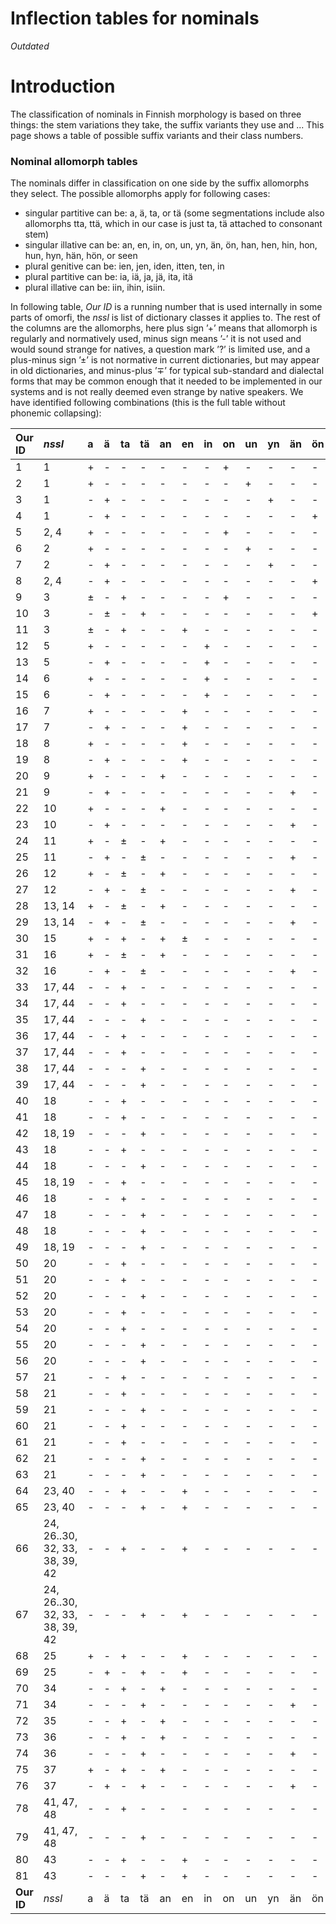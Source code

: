 # Inflection tables for nominals

*Outdated*

# Introduction #

The classification of nominals in Finnish morphology is based on three things:
the stem variations they take, the suffix variants they use and ... This page
shows a table of possible suffix variants and their class numbers.

### Nominal allomorph tables ###

The nominals differ in classification on one side by the suffix allomorphs they
select. The possible allomorphs apply for following cases:

* singular partitive can be: a, ä, ta, or tä (some segmentations include also
  allomorphs tta, ttä, which in our case is just ta, tä attached to consonant
stem)
* singular illative can be: an, en, in, on, un, yn, än, ön, han, hen, hin, hon,
  hun, hyn, hän, hön, or seen
* plural genitive can be: ien, jen, iden, itten, ten, in
* plural partitive can be: ia, iä, ja, jä, ita, itä
* plural illative can be: iin, ihin, isiin.

In following table, _Our ID_ is a running number that is used internally in some
parts of omorfi, the _nssl_ is list of dictionary classes it applies to. The
rest of the columns are the allomorphs, here plus sign ’+’ means that allomorph
is regularly and normatively used, minus sign means ’-’ it is not used and would
sound strange for natives, a question mark ’?’ is limited use, and a plus-minus
sign ’±’ is not normative in current dictionaries, but may appear in old
dictionaries, and minus-plus ’∓’ for typical sub-standard and dialectal forms
that may be common enough that it needed to be implemented in our systems and is
not really deemed even strange by native speakers. We have identified following
combinations (this is the full table without phonemic collapsing):

| **Our ID** | _nssl_ | a | ä | ta | tä | an | en | in | on | un | yn | än | ön | han | hen | hin | hon | hun | hyn | hän | hön | seen | ien | jen | iden | itten | ten | in | ia | iä | ja | jä | ita | itä | iin | ihin | isiin |
|:-----------|:-------|:--|:---|:---|:----|:---|:---|:---|:---|:---|:---|:----|:----|:----|:----|:----|:----|:----|:----|:-----|:-----|:-----|:----|:----|:-----|:------|:----|:---|:---|:----|:---|:----|:----|:-----|:----|:-----|:------|
| 1      | 1      | + | - | -  | -  | -  | -  | -  | +  | -  | -  | -  | -  | -   | -   | -   | ∓   | -   | -   | -   | -   | -    | -   | +   | -    | -     | -   | ±  | -  | -  | +  | -  | -   | -   | -   | +    | -     |
| 2      | 1      | + | - | -  | -  | -  | -  | -  | -  | +  | -  | -  | -  | -   | -   | -   | -   | ∓   | -   | -   | -   | -    | -   | +   | -    | -     | -   | ±  | -  | -  | +  | -  | -   | -   | -   | +    | -     |
| 3      | 1      | - | + | -  | -  | -  | -  | -  | -  | -  | +  | -  | -  | -   | -   | -   | -   | -   | ∓   | -   | -   | -    | -   | +   | -    | -     | -   | ±  | -  | -  | -  | +  | -   | -   | -   | +    | -     |
| 4      | 1      | - | + | -  | -  | -  | -  | -  | -  | -  | -  | -  | +  | -   | -   | -   | -   | -   | -   | -   | ∓   | -    | -   | +   | -    | -     | -   | ±  | -  | -  | -  | +  | -   | -   | -   | +    | -     |
| 5      | 2, 4   | + | - | -  | -  | -  | -  | -  | +  | -  | -  | -  | -  | -   | -   | -   | ∓   | -   | -   | -   | -   | -    | -   | +   | +    | +     | -   | ±  | -  | -  | +  | -  | +   | -   | -   | +    | -     |
| 6      | 2      | + | - | -  | -  | -  | -  | -  | -  | +  | -  | -  | -  | -   | -   | -   | -   | ∓   | -   | -   | -   | -    | -   | +   | +    | +     | -   | ±  | -  | -  | +  | -  | +   | -   | -   | +    | -     |
| 7      | 2      | - | + | -  | -  | -  | -  | -  | -  | -  | +  | -  | -  | -   | -   | -   | -   | -   | ∓   | -   | -   | -    | -   | +   | +    | +     | -   | ±  | -  | -  | -  | +  | -   | +   | -   | +    | -     |
| 8      | 2, 4   | - | + | -  | -  | -  | -  | -  | -  | -  | -  | -  | +  | -   | -   | -   | -   | -   | -   | -   | ∓   | -    | -   | +   | +    | +     | -   | ±  | -  | -  | -  | -  | -   | +   | -   | +    | -     |
| 9      | 3      | ± | - | +  | -  | -  | -  | -  | +  | -  | -  | -  | -  | -   | -   | -   | ∓   | -   | -   | -   | -   | -    | -   | ∓   | +    | +     | -   | ±  | -  | -  | ∓  | -  | +   | -   | -   | +    | -     |
| 10      | 3      | - | ± | -  | +  | -  | -  | -  | -  | -  | -  | -  | +  | -   | -   | -   | -   | -   | -   | -   | ∓   | -    | -   | ∓   | +    | +     | -   | ±  | -  | -  | -  | ∓  | -   | +   | -   | +    | -     |
| 11      | 3      | ± | - | +  | -  | -  | +  | -  | -  | -  | -  | -  | -  | -   | ∓   | -   | -   | -   | -   | -   | -   | -    | -   | ∓   | +    | +     | -   | ±  | -  | -  | ∓  | -  | +   | -   | -   | +    | -     |
| 12      | 5      | + | - | -  | -  | -  | -  | +  | -  | -  | -  | -  | -  | -   | -   | ∓   | -   | -   | -   | -   | -   | -    | +   | -   | -    | -     | -   | ±  | -  | -  | +  | -  | -   | -   | -   | +    | -     |
| 13      | 5      | - | + | -  | -  | -  | -  | +  | -  | -  | -  | -  | -  | -   | -   | ∓   | -   | -   | -   | -   | -   | +   | -  | -   | -    | -     | -   | ±  | -  | -  | -  | +  | -   | -   | -   | +    | -     |
| 14      | 6      | + | - | -  | -  | -  | -  | +  | -  | -  | -  | -  | -  | -   | -   | ∓   | -   | -   | -   | -   | -   | -    | -   | +   | +    | +     | -   | ±  | -  | -  | +  | -  | +   | -   | -   | +    | -     |
| 15      | 6      | - | + | -  | -  | -  | -  | +  | -  | -  | -  | -  | -  | -   | -   | ∓   | -   | -   | -   | -   | -   | -    | -   | +   | +    | +     | -   | ±  | -  | -  | -  | +  | -   | +   | -   | +    | -     |
| 16      | 7      | + | - | -  | -  | -  | +  | -  | -  | -  | -  | -  | -  | -   | ∓   | -   | -   | -   | -   | -   | -   | -    | +   | -   | -    | -     | -   | ±  | +  | -  | -  | -  | -   | -   | +   | -    | -     |
| 17      | 7      | - | + | -  | -  | -  | +  | -  | -  | -  | -  | -  | -  | -   | ∓   | -   | -   | -   | -   | -   | -   | -    | +   | -   | -    | -     | -   | ±  | +  | -  | -  | -  | -   | -   | +   | -    | -     |
| 18      | 8      | + | - | -  | -  | -  | +  | -  | -  | -  | -  | -  | -  | -   | ∓   | -   | -   | -   | -   | -   | -   | -    | -   | +   | -    | -     | -   | ±  | -  | -  | +  | -  | -   | -   | -   | -    | -     |
| 19      | 8      | - | + | -  | -  | -  | +  | -  | -  | -  | -  | -  | -  | -   | ∓   | -   | -   | -   | -   | -   | -   | -    | -   | +   | -    | -     | -   | ±  | -  | -  | -  | +  | -   | -   | -   | +    | -     |
| 20      | 9      | + | - | -  | -  | +  | -  | -  | -  | -  | -  | -  | -  | ∓   | -   | -   | -   | -   | -   | -   | -   | -    | -   | +   | -    | -     | -   | ±  | -  | -  | +  | -  | -   | -   | -   | -    | -     |
| 21      | 9      | - | + | -  | -  | -  | -  | -  | -  | -  | -  | +  | -  | -   | -   | -   | -   | -   | -   | ∓   | -   | -    | -   | +   | -    | -     | -   | ±  | -  | -  | -  | +  | -   | -   | -   | +    | -     |
| 22      | 10     | + | - | -  | -  | +  | -  | -  | -  | -  | -  | -  | -  | ∓   | -   | -   | -   | -   | -   | -   | -   | -    | +   | -   | -    | -     | -   | ±  | +  | -  | -  | -  | -   | -   | +   | -    | -     |
| 23      | 10     | - | + | -  | -  | -  | -  | -  | -  | -  | -  | +  | -  | -   | -   | -   | -   | -   | -   | ∓   | -   | -    | +   | -   | -    | -     | -   | ±  | -  | +  | -  | -  | -   | -   | +   | -    | -     |
| 24     | 11     | + | - | ±  | -  | +  | -  | -  | -  | -  | -  | -  | -  | ∓   | -   | -   | -   | -   | -   | -   | -   | -    | +   | ±   | +    | +     | -   | ±  | +  | -  | ±  | -  | +   | -   | +   | +    | -     |
| 25     | 11     | - | + | -  | ±  | -  | -  | -  | -  | -  | -  | +  | -  | -   | -   | -   | -   | -   | -   | ∓   | -   | -    | +   | ±   | +    | +     | -   | ±  | -  | +  | -  | ±  | -   | +   | +   | +    | -     |
| 26     | 12     | + | - | ±  | -  | +  | -  | -  | -  | -  | -  | -  | -  | ∓   | -   | -   | -   | -   | -   | -   | -   | -    | -   | -   | +    | +     | -   | ±  | -  | -  | -  | -  | +   | -   | -   | +    | -   n |
| 27     | 12     | - | + | -  | ±  | -  | -  | -  | -  | -  | -  | +  | -  | -   | -   | -   | -   | -   | -   | ∓   | -   | -    | -   | -   | +    | +     | -   | ±  | -  | -  | -  | -  | -   | +   | -   | +    | -     |
| 28      | 13, 14 | + | - | ±  | -  | +  | -  | -  | -  | -  | -  | -  | -  | ∓   | -   | -   | -   | -   | -   | -   | -   | -    | -   | +   | +    | +     | -   | ±  | -  | -  | +  | -  | +   | -   | -   | +    | -     |
| 29      | 13, 14 | - | + | -  | ±  | -  | -  | -  | -  | -  | -  | +  | -  | -   | -   | -   | -   | -   | -   | ∓   | -   | -    | -   | +   | +    | +     | -   | ±  | -  | -  | -  | +  | -   | +   | -   | +    | -     |
| 30     | 15     | + | - | +  | -  | +  | ±  | -  | -  | -  | -  | -  | -  | ∓   | -   | -   | -   | -   | -   | -   | -   | -    | -   | -   | +    | +     | -   | ±  | -  | -  | -  | -  | +   | -   | -   | +    | +     |
| 31     | 16     | + | - | ±  | -  | +  | -  | -  | -  | -  | -  | -  | -  | ∓   | -   | -   | -   | -   | -   | -   | -   | -    | +   | -   | -    | -     | -   | ±  | +  | -  | -  | -  | -   | -   | +   | -    | -     |
| 32     | 16     | - | + | -  | ±  | -  | -  | -  | -  | -  | -  | +  | -  | -   | -   | -   | -   | -   | -   | ∓   | -   | -    | +   | -   | -    | -     | -   | ±  | -  | +  | -  | -  | -   | -   | +   | -    | -     |
| 33     | 17, 44 | - | - | +  | -  | -  | -  | -  | -  | -  | -  | -  | -  | ±   | -   | -   | -   | -   | -   | -   | -   | +    | -   | -   | +    | +     | -   | ±  | -  | -  | -  | -  | +   | -   | -   | ±    | +     |
| 34     | 17, 44 | - | - | +  | -  | -  | -  | -  | -  | -  | -  | -  | -  | -   | ±   | -   | -   | -   | -   | -   | -   | +    | -   | -   | +    | +     | -   | ±  | -  | -  | -  | -  | +   | -   | -   | ±    | +     |
| 35     | 17, 44 | - | - | -  | +  | -  | -  | -  | -  | -  | -  | -  | -  | -   | ±   | -   | -   | -   | -   | -   | -   | +    | -   | -   | +    | +     | -   | -  | -  | -  | -  | -  | -   | +   | -   | ±    | +     |
| 36     | 17, 44 | - | - | +  | -  | -  | -  | -  | -  | -  | -  | -  | -  | -   | -   | -   | ±   | -   | -   | -   | -   | +    | -   | -   | +    | +     | -   | ±  | -  | -  | -  | -  | +   | -   | -   | ±    | +     |
| 37     | 17, 44 | - | - | +  | -  | -  | -  | -  | -  | -  | -  | -  | -  | -   | -   | -   | -   | ±   | -   | -   | -   | +    | -   | -   | +    | +     | -   | ±  | -  | -  | -  | -  | +   | -   | -   | ±    | +     |
| 38     | 17, 44 | - | - | -  | +  | -  | -  | -  | -  | -  | -  | -  | -  | -   | -   | -   | -   | -   | -   | ±   | -   | +    | -   | -   | +    | +     | -   | -  | -  | -  | -  | -  | -   | +   | -   | ±    | +     |
| 39     | 17, 44 | - | - | -  | +  | -  | -  | -  | -  | -  | -  | -  | -  | -   | -   | -   | -   | -   | -   | -   | ±   | +    | -   | -   | +    | +     | -   | -  | -  | -  | -  | -  | -   | +   | -   | ±    | +     |
| 40     | 18     | - | - | +  | -  | -  | -  | -  | -  | -  | -  | -  | -  | +   | -   | -   | -   | -   | -   | -   | -   | -    | -   | -   | +    | +     | -   | -  | -  | -  | -  | -  | +   | -   | -   | +    | -     |
| 41     | 18     | - | - | +  | -  | -  | -  | -  | -  | -  | -  | -  | -  | -   | +   | -   | -   | -   | -   | -   | -   | -    | -   | -   | +    | +     | -   | -  | -  | -  | -  | -  | +   | -   | -   | +    | -     |
| 42     | 18, 19 | - | - | -  | +  | -  | -  | -  | -  | -  | -  | -  | -  | -   | +   | -   | -   | -   | -   | -   | -   | -    | -   | -   | +    | +     | -   | -  | -  | -  | -  | -  | -   | +   | -   | +    | -     |
| 43     | 18     | - | - | +  | -  | -  | -  | -  | -  | -  | -  | -  | -  | -   | -   | +   | -   | -   | -   | -   | -   | -    | -   | -   | +    | +     | -   | -  | -  | -  | -  | -  | +   | -   | -   | +    | -     |
| 44     | 18     | - | - | -  | +  | -  | -  | -  | -  | -  | -  | -  | -  | -   | -   | +   | -   | -   | -   | -   | -   | -    | -   | -   | +    | +     | -   | -  | -  | -  | -  | -  | -   | +   | -   | +    | -     |
| 45     | 18, 19 | - | - | +  | -  | -  | -  | -  | -  | -  | -  | -  | -  | -   | -   | -   | +   | -   | -   | -   | -   | -    | -   | -   | +    | +     | -   | -  | -  | -  | -  | -  | +   | -   | -   | +    | -     |
| 46     | 18     | - | - | +  | -  | -  | -  | -  | -  | -  | -  | -  | -  | +   | -   | -   | -   | +   | -   | -   | -   | -    | -   | -   | +    | +     | -   | -  | -  | -  | -  | -  | +   | -   | -   | +    | -     |
| 47     | 18     | - | - | -  | +  | -  | -  | -  | -  | -  | -  | -  | -  | -   | -   | -   | -   | -   | +   | -   | -   | -    | -   | -   | +    | +     | -   | -  | -  | -  | -  | -  | -   | +   | -   | +    | -     |
| 48     | 18     | - | - | -  | +  | -  | -  | -  | -  | -  | -  | -  | -  | -   | -   | -   | -   | -   | -   | +   | -   | -    | -   | -   | +    | +     | -   | -  | -  | -  | -  | -  | -   | +   | -   | +    | -     |
| 49    | 18, 19 | - | - | -  | +  | -  | -  | -  | -  | -  | -  | -  | -  | -   | -   | -   | -   | -   | -   | -   | +   | -    | -   | -   | +    | +     | -   | -  | -  | -  | -  | -  | -   | +   | -   | +    | -     |
| 50     | 20     | - | - | +  | -  | -  | -  | -  | -  | -  | -  | -  | -  | +   | -   | -   | -   | -   | -   | -   | -   | +    | -   | -   | +    | +     | -   | ±  | -  | -  | -  | -  | +   | -   | -   | ±    | +     |
| 51     | 20     | - | - | +  | -  | -  | -  | -  | -  | -  | -  | -  | -  | -   | +   | -   | -   | -   | -   | -   | -   | +    | -   | -   | +    | +     | -   | ±  | -  | -  | -  | -  | +   | -   | -   | ±    | +     |
| 52     | 20     | - | - | -  | +  | -  | -  | -  | -  | -  | -  | -  | -  | -   | +   | -   | -   | -   | -   | -   | -   | +    | -   | -   | +    | +     | -   | -  | -  | -  | -  | -  | -   | +   | -   | ±    | +     |
| 53     | 20     | - | - | +  | -  | -  | -  | -  | -  | -  | -  | -  | -  | -   | -   | -   | +   | -   | -   | -   | -   | +    | -   | -   | +    | +     | -   | ±  | -  | -  | -  | -  | +   | -   | -   | ±    | +     |
| 54     | 20     | - | - | +  | -  | -  | -  | -  | -  | -  | -  | -  | -  | -   | -   | -   | -   | +   | -   | -   | -   | +    | -   | -   | +    | +     | -   | ±  | -  | -  | -  | -  | +   | -   | -   | ±    | +     |
| 55     | 20     | - | - | -  | +  | -  | -  | -  | -  | -  | -  | -  | -  | -   | -   | -   | -   | -   | -   | +   | -   | +    | -   | -   | +    | +     | -   | -  | -  | -  | -  | -  | -   | +   | -   | ±    | +     |
| 56     | 20     | - | - | -  | +  | -  | -  | -  | -  | -  | -  | -  | -  | -   | -   | -   | -   | -   | -   | -   | +   | +    | -   | -   | +    | +     | -   | -  | -  | -  | -  | -  | -   | +   | -   | ±    | ∓     |
| 57     | 21     | - | - | +  | -  | -  | -  | -  | -  | -  | -  | -  | -  | +   | -   | -   | -   | -   | -   | -   | -   | ∓    | -   | -   | +    | ±     | -   | ±  | -  | -  | -  | -  | +   | -   | -   | ±    | ∓     |
| 58     | 21     | - | - | +  | -  | -  | -  | -  | -  | -  | -  | -  | -  | -   | +   | -   | -   | -   | -   | -   | -   | ∓    | -   | -   | +    | ±     | -   | ±  | -  | -  | -  | -  | +   | -   | -   | ±    | ∓     |
| 59     | 21     | - | - | -  | +  | -  | -  | -  | -  | -  | -  | -  | -  | -   | +   | -   | -   | -   | -   | -   | -   | ∓    | -   | -   | +    | ±     | -   | -  | -  | -  | -  | -  | -   | +   | -   | ±    | ∓     |
| 60     | 21     | - | - | +  | -  | -  | -  | -  | -  | -  | -  | -  | -  | -   | -   | -   | +   | -   | -   | -   | -   | ∓    | -   | -   | +    | ±     | -   | ±  | -  | -  | -  | -  | +   | -   | -   | ±    | ∓     |
| 61     | 21     | - | - | +  | -  | -  | -  | -  | -  | -  | -  | -  | -  | -   | -   | -   | -   | +   | -   | -   | -   | ∓    | -   | -   | +    | ±     | -   | ±  | -  | -  | -  | -  | +   | -   | -   | ±    | ∓     |
| 62     | 21     | - | - | -  | +  | -  | -  | -  | -  | -  | -  | -  | -  | -   | -   | -   | -   | -   | -   | +   | -   | ∓    | -   | -   | +    | ±     | -   | -  | -  | -  | -  | -  | -   | +   | -   | ±    | ∓     |
| 63     | 21     | - | - | -  | +  | -  | -  | -  | -  | -  | -  | -  | -  | -   | -   | -   | -   | -   | -   | -   | +   | ∓    | -   | -   | +    | ±     | -   | -  | -  | -  | -  | -  | -   | +   | -   | ±    | ∓     |
| 64     | 23, 40 | - | - | +  | -  | -  | +  | -  | -  | -  | -  | -  | -  | -   | -   | -   | -   | -   | -   | -   | -   | -    | +   | -   | -    | -     | -   | -  | +  | -  | -  | -  | -   | -   | +   | -    | -     |
| 65     | 23, 40 | - | - | -  | +  | -  | +  | -  | -  | -  | -  | -  | -  | -   | -   | -   | -   | -   | -   | -   | -   | -    | +   | -   | -    | -     | -   | -  | -  | +  | -  | -  | -   | -   | +   | -    | -     |
| 66     | 24, 26..30, 32, 33, 38, 39, 42 | - | - | +  | -  | -  | +  | -  | -  | -  | -  | -  | -  | -   | -   | -   | -   | -   | -   | -   | -   | -    | +   | -   | -    | -     | +   | -  | +  | -  | -  | -  | -   | -   | +   | -    | -     |
| 67     | 24, 26..30, 32, 33, 38, 39, 42 | - | - | -  | +  | -  | +  | -  | -  | -  | -  | -  | -  | -   | -   | -   | -   | -   | -   | -   | -   | -    | +   | -   | -    | -     | +   | -  | -  | +  | -  | -  | -   | -   | +   | -    | -     |
| 68     | 25     | + | - | +  | -  | -  | +  | -  | -  | -  | -  | -  | -  | -   | -   | -   | -   | -   | -   | -   | -   | -    | +   | -   | -    | -     | +   | -  | +  | -  | -  | -  | -   | -   | +   | -    | -     |
| 69     | 25     | - | + | -  | +  | -  | +  | -  | -  | -  | -  | -  | -  | -   | -   | -   | -   | -   | -   | -   | -   | -    | +   | -   | -    | -     | +   | -  | -  | +  | -  | -  | -   | -   | +   | -    | -     |
| 70     | 34     | - | - | +  | -  | +  | -  | -  | -  | -  | -  | -  | -  | -   | -   | -   | -   | -   | -   | -   | -   | -    | +   | -   | -    | -     | +   | ±  | +  | -  | -  | -  | -   | -   | +   | -    | -     |
| 71     | 34     | - | - | -  | +  | -  | -  | -  | -  | -  | -  | +  | -  | -   | -   | -   | -   | -   | -   | -   | -   | -    | +   | -   | -    | -     | +   | ±  | -  | +  | -  | -  | -   | -   | +   | -    | -     |
| 72     | 35     | - | - | +  | -  | +  | -  | -  | -  | -  | -  | -  | -  | -   | -   | -   | -   | -   | -   | -   | -   | -    | +   | -   | -    | -     | -   | +  | +  | -  | -  | -  | -   | -   | +   | -    | -     |
| 73     | 36     | - | - | +  | -  | +  | -  | -  | -  | -  | -  | -  | -  | -   | -   | -   | -   | -   | -   | -   | -   | -    | +   | -   | -    | -     | +   | +  | +  | -  | -  | -  | -   | -   | +   | -    | -     |
| 74     | 36     | - | - | -  | +  | -  | -  | -  | -  | -  | -  | +  | -  | -   | -   | -   | -   | -   | -   | -   | -   | -    | +   | -   | -    | -     | +   | +  | -  | +  | -  | -  | -   | -   | +   | -    | -     |
| 75     | 37     | + | - | +  | -  | +  | -  | -  | -  | -  | -  | -  | -  | -   | -   | -   | -   | -   | -   | -   | -   | -    | +   | -   | -    | -     | +   | +  | +  | -  | -  | -  | -   | -   | +   | -    | -     |
| 76     | 37     | - | + | -  | +  | -  | -  | -  | -  | -  | -  | +  | -  | -   | -   | -   | -   | -   | -   | -   | -   | -    | +   | -   | -    | -     | +   | +  | -  | +  | -  | -  | -   | -   | +   | -    | -     |
| 78     | 41, 47, 48 | - | - | +  | -  | -  | -  | -  | -  | -  | -  | -  | -  | -   | -   | -   | -   | -   | -   | -   | -   | +    | -   | -   | +    | +     | -   | -  | -  | -  | -  | -  | +   | -   | -   | +    | +     |
| 79     | 41, 47, 48 | - | - | -  | +  | -  | -  | -  | -  | -  | -  | -  | -  | -   | -   | -   | -   | -   | -   | -   | -   | +    | -   | -   | +    | +     | -   | -  | -  | -  | -  | -  | -   | +   | -   | +    | +     |
| 80     | 43     | - | - | +  | -  | -  | +  | -  | -  | -  | -  | -  | -  | -   | -   | -   | -   | -   | -   | -   | -   | -    | -   | -   | +    | +     | -   | -  | -  | -  | -  | -  | +   | -   | -   | +    | +     |
| 81     | 43     | - | - | -  | +  | -  | +  | -  | -  | -  | -  | -  | -  | -   | -   | -   | -   | -   | -   | -   | -   | -    | -   | -   | +    | +     | -   | -  | -  | -  | -  | -  | -   | +   | -   | +    | +     |
| **Our ID** | _nssl_ | a | ä | ta | tä | an | en | in | on | un | yn | än | ön | han | hen | hin | hon | hun | hyn | hän | hön | seen | ien | jen | iden | itten | ten | in | ia | iä | ja | jä | ita | itä | iin | ihin | isiin |
